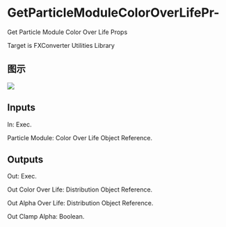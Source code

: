 # GetParticleModuleColorOverLifePr-

Get Particle Module Color Over Life Props

Target is FXConverter Utilities Library

## 图示

![]($-20221218-19022138.png)

## Inputs

In: Exec.

Particle Module: Color Over Life Object Reference.  

## Outputs

Out: Exec.

Out Color Over Life: Distribution Object Reference.

Out Alpha Over Life: Distribution Object Reference.

Out Clamp Alpha: Boolean.

